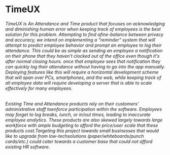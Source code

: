 # TimeUX

###### TimeUX is An Attendance and Time product that focuses on acknowledging and diminishing human error when keeping track of employees is the best solution for this problem. Attempting to find afine-balance between privacy and accuracy, we intend on implementing a "reminder" system that will attempt to predict employee behavior and prompt an employee to log their attendance. This could be as simple as sending an employee a notification on their phone that they haven't clocked out of the office even though it's after normal closing hours. once that employee sees that notification they can quickly log their attendance without having to go into the app manually. Deploying features like this will require a horizontal development scheme that will span over PCs, smartphones, and the web, while keeping track of all employee data will require developing a server that is able to scale effectively for many employees.

###### Existing Time and Attendance products rely on their customers’ administrative staff toenforce participation within the software. Employees may forget to log breaks, lunch, or in/out times, leading to inaccurate employee analytics. These products are also skewed largely towards large workforce with ample budgeting to afford the price/user scale that these products cost.Targeting this project towards small businesses that would like to upgrade from low-techsolutions (paper/whiteboards/punch cards/etc.) could cater towards a customer base that could not afford existing HR software.
